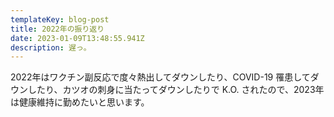 ```yaml
---
templateKey: blog-post
title: 2022年の振り返り
date: 2023-01-09T13:48:55.941Z
description: 遅っ。
---
```

2022年はワクチン副反応で度々熱出してダウンしたり、COVID-19 罹患してダウンしたり、カツオの刺身に当たってダウンしたりで K.O. されたので、2023年は健康維持に勤めたいと思います。